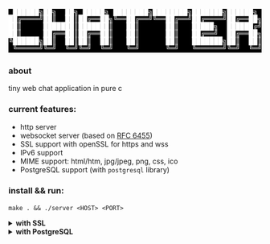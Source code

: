 ![](https://github.com/L0puh/chatter/blob/master/resources/images/logo.png)
### about
tiny web chat application in pure c

### current features:
- http server
- websocket server (based on [RFC 6455](https://www.rfc-editor.org/rfc/rfc6455))
- SSL support with openSSL for https and wss
- IPv6 support
- MIME support: html/htm, jpg/jpeg, png, css, ico
- PostgreSQL support (with `postgresql` library)

### install && run:
```shell
make . && ./server <HOST> <PORT>
```
<details><summary><b>with SSL</b></summary>
  
1. generate private key:
```shell
openssl genrsa -out key.pem 2048
```
2. create a CSR
```shell
openssl req -new -key key.pem -out csr
```
3. create a self-signed certificate
```shell
openssl x509 -req -in csr -signkey key.pem -out cert.pem -days 365
```
4. use `--SSL` option to enable https and wss

</details>
<details><summary><b>with PostgreSQL</b></summary>

1. install `postgresql` lib. 
2. create `conninfo` file and fill in connection information 
3. compile `server_db` version

</details>
